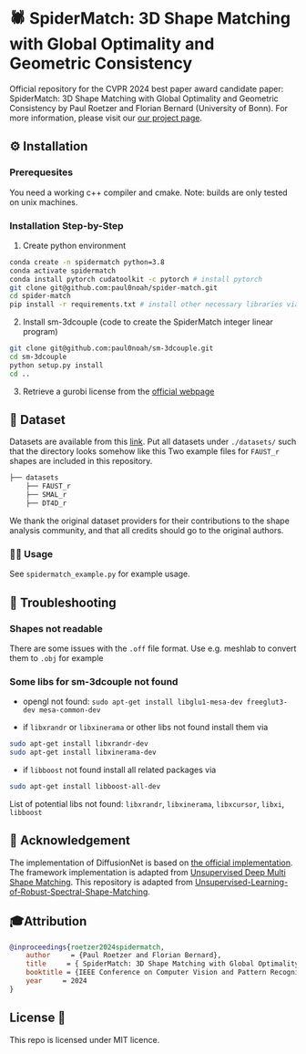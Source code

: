# 🕷️ SpiderMatch: 3D Shape Matching with Global Optimality and Geometric Consistency
Official repository for the CVPR 2024 best paper award candidate paper: SpiderMatch: 3D Shape Matching with Global Optimality and Geometric Consistency by Paul Roetzer and Florian Bernard (University of Bonn).
For more information, please visit our [our project page](https://paulroetzer.github.io/publications/2024-06-19-spidermatch.html).

## ⚙️ Installation
### Prerequesites
You need a working c++ compiler and cmake.
Note: builds are only tested on unix machines.

### Installation Step-by-Step

1) Create python environment
```bash 
conda create -n spidermatch python=3.8
conda activate spidermatch
conda install pytorch cudatoolkit -c pytorch # install pytorch
git clone git@github.com:paul0noah/spider-match.git
cd spider-match
pip install -r requirements.txt # install other necessary libraries via pip
```

2) Install sm-3dcouple (code to create the SpiderMatch integer linear program)
```bash
git clone git@github.com:paul0noah/sm-3dcouple.git
cd sm-3dcouple
python setup.py install
cd ..
```

3) Retrieve a gurobi license from the [official webpage](https://www.gurobi.com/)

## 📝 Dataset
Datasets are available from this [link](https://drive.google.com/file/d/1zbBs3NjUIBBmVebw38MC1nhu_Tpgn1gr/view?usp=share_link). Put all datasets under `./datasets/` such that the directory looks somehow like this
Two example files for `FAUST_r` shapes are included in this repository.
```bash
├── datasets
    ├── FAUST_r
    ├── SMAL_r
    ├── DT4D_r
```
We thank the original dataset providers for their contributions to the shape analysis community, and that all credits should go to the original authors.


### 🧑‍💻️‍ Usage
See `spidermatch_example.py` for example usage.

## 🚧 Troubleshooting
### Shapes not readable
There are some issues with the `.off` file format. Use e.g. meshlab to convert them to `.obj` for example

### Some libs for sm-3dcouple not found

- opengl not found:
`sudo apt-get install libglu1-mesa-dev freeglut3-dev mesa-common-dev`

- if `libxrandr` or `libxinerama` or other libs not found install them via
```bash
sudo apt-get install libxrandr-dev
sudo apt-get install libxinerama-dev
```

- if `libboost` not found install all related packages via
```bash
sudo apt-get install libboost-all-dev
```

List of potential libs not found: `libxrandr`, `libxinerama`, `libxcursor`, `libxi`, `libboost`

## 🙏 Acknowledgement
The implementation of DiffusionNet is based on [the official implementation](https://github.com/nmwsharp/diffusion-net).
The framework implementation is adapted from [Unsupervised Deep Multi Shape Matching](https://github.com/dongliangcao/Unsupervised-Deep-Multi-Shape-Matching).
This repository is adapted from [Unsupervised-Learning-of-Robust-Spectral-Shape-Matching](https://github.com/dongliangcao/Unsupervised-Learning-of-Robust-Spectral-Shape-Matching).

## 🎓Attribution
```bibtex
@inproceedings{roetzer2024spidermatch,
    author     = {Paul Roetzer and Florian Bernard},
    title     = { SpiderMatch: 3D Shape Matching with Global Optimality and Geometric Consistency },
    booktitle = {IEEE Conference on Computer Vision and Pattern Recognition (CVPR)},
    year     = 2024
}
```

## License 🚀
This repo is licensed under MIT licence.
